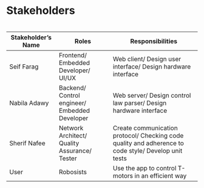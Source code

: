 # Stakeholders
#
Stakeholder’s Name  |  Roles |  Responsibilities 
------------ | ------------- | -------------
Seif Farag| Frontend/ Embedded Developer/ UI/UX | Web client/ Design user interface/ Design hardware interface
Nabila Adawy| Backend/ Control engineer/ Embedded Developer| Web server/ Design control law parser/ Design hardware interface
Sherif Nafee| Network Architect/ Quality Assurance/ Tester| Create communication protocol/ Checking code quality and adherence to code style/ Develop unit tests
User| Robosists| Use the app to control T-motors in an efficient way